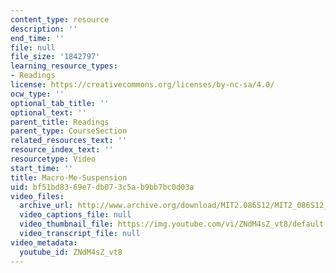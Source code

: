 ```yaml
---
content_type: resource
description: ''
end_time: ''
file: null
file_size: '1842797'
learning_resource_types:
- Readings
license: https://creativecommons.org/licenses/by-nc-sa/4.0/
ocw_type: ''
optional_tab_title: ''
optional_text: ''
parent_title: Readings
parent_type: CourseSection
related_resources_text: ''
resource_index_text: ''
resourcetype: Video
start_time: ''
title: Macro-Me-Suspension
uid: bf51bd83-69e7-db07-3c5a-b9bb7bc0d03a
video_files:
  archive_url: http://www.archive.org/download/MIT2.086S12/MIT2_086S12_unit4_susp_300k.mp4
  video_captions_file: null
  video_thumbnail_file: https://img.youtube.com/vi/ZNdM4sZ_vt8/default.jpg
  video_transcript_file: null
video_metadata:
  youtube_id: ZNdM4sZ_vt8
---
```

